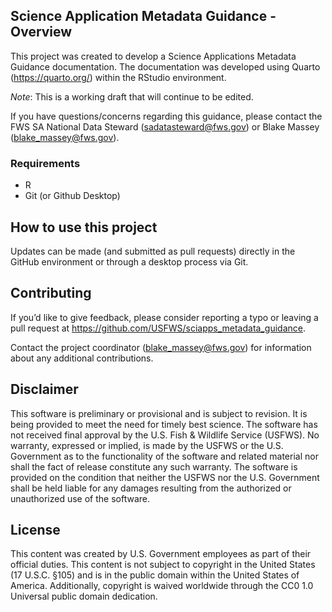 
## Science Application Metadata Guidance - Overview

This project was created to develop a Science Applications Metadata Guidance 
documentation. 
The documentation was developed using Quarto (https://quarto.org/) within 
the RStudio environment. 

_Note_: This is a working draft that will continue to be edited.

If you have questions/concerns regarding this guidance, please contact the 
FWS SA National Data Steward \(sadatasteward@fws.gov\) or 
Blake Massey \(blake_massey@fws.gov\).

### Requirements

* R 
* Git (or Github Desktop)

## How to use this project

Updates can be made (and submitted as pull requests) directly in the GitHub 
environment or through a desktop process via Git. 

## Contributing

If you’d like to give feedback, please consider reporting a typo or leaving a 
pull request at https://github.com/USFWS/sciapps_metadata_guidance.

Contact the project coordinator (blake_massey@fws.gov) for information about 
any additional contributions.

## Disclaimer 

This software is preliminary or provisional and is subject to revision. It is
being provided to meet the need for timely best science. The software has not
received final approval by the U.S. Fish & Wildlife Service (USFWS). No
warranty, expressed or implied, is made by the USFWS or the U.S. Government as
to the functionality of the software and related material nor shall the fact of
release constitute any such warranty. The software is provided on the condition
that neither the USFWS nor the U.S. Government shall be held liable for any
damages resulting from the authorized or unauthorized use of the software.

## License
This content was created by U.S. Government employees as part of their official 
duties. This content is not subject to copyright in the United States 
(17 U.S.C. §105) and is in the public domain within the United States of 
America. Additionally, copyright is waived worldwide through the CC0 1.0 
Universal public domain dedication.
